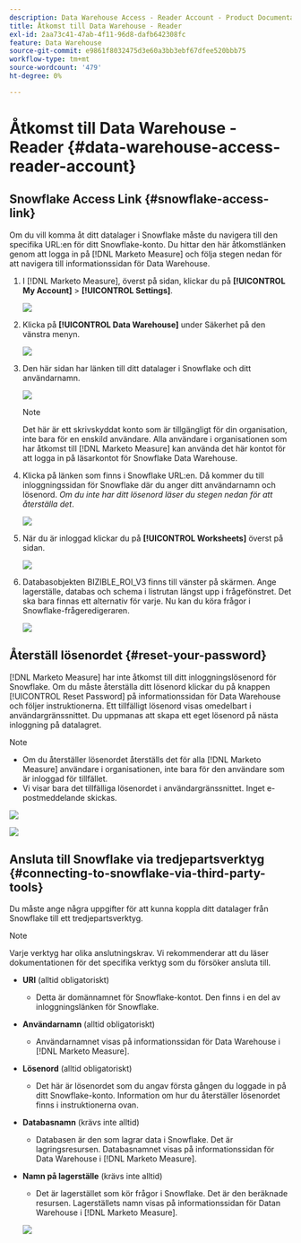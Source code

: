 ```yaml
---
description: Data Warehouse Access - Reader Account - Product Documentation
title: Åtkomst till Data Warehouse - Reader
exl-id: 2aa73c41-47ab-4f11-96d8-dafb642308fc
feature: Data Warehouse
source-git-commit: e9861f8032475d3e60a3bb3ebf67dfee520bbb75
workflow-type: tm+mt
source-wordcount: '479'
ht-degree: 0%

---
```


# Åtkomst till Data Warehouse - Reader {#data-warehouse-access-reader-account}

## Snowflake Access Link {#snowflake-access-link}

Om du vill komma åt ditt datalager i Snowflake måste du navigera till den specifika URL:en för ditt Snowflake-konto. Du hittar den här åtkomstlänken genom att logga in på [!DNL Marketo Measure] och följa stegen nedan för att navigera till informationssidan för Data Warehouse.

1. I [!DNL Marketo Measure], överst på sidan, klickar du på **[!UICONTROL My Account]** > **[!UICONTROL Settings]**.

   ![](assets/data-warehouse-access-reader-account-1.png)

1. Klicka på **[!UICONTROL Data Warehouse]** under Säkerhet på den vänstra menyn.

   ![](assets/data-warehouse-access-reader-account-2.png)

1. Den här sidan har länken till ditt datalager i Snowflake och ditt användarnamn.

   ![](assets/data-warehouse-access-reader-account-3.png)

   >[!NOTE]
   >
   >Det här är ett skrivskyddat konto som är tillgängligt för din organisation, inte bara för en enskild användare. Alla användare i organisationen som har åtkomst till [!DNL Marketo Measure] kan använda det här kontot för att logga in på läsarkontot för Snowflake Data Warehouse.

1. Klicka på länken som finns i Snowflake URL:en. Då kommer du till inloggningssidan för Snowflake där du anger ditt användarnamn och lösenord. _Om du inte har ditt lösenord läser du stegen nedan för att återställa det_.

   ![](assets/data-warehouse-access-reader-account-4.png)

1. När du är inloggad klickar du på **[!UICONTROL Worksheets]** överst på sidan.

   ![](assets/data-warehouse-access-reader-account-5.png)

1. Databasobjekten BIZIBLE_ROI_V3 finns till vänster på skärmen. Ange lagerställe, databas och schema i listrutan längst upp i frågefönstret. Det ska bara finnas ett alternativ för varje. Nu kan du köra frågor i Snowflake-frågeredigeraren.

   ![](assets/data-warehouse-access-reader-account-6.png)

## Återställ lösenordet {#reset-your-password}

[!DNL Marketo Measure] har inte åtkomst till ditt inloggningslösenord för Snowflake. Om du måste återställa ditt lösenord klickar du på knappen [!UICONTROL Reset Password] på informationssidan för Data Warehouse och följer instruktionerna. Ett tillfälligt lösenord visas omedelbart i användargränssnittet. Du uppmanas att skapa ett eget lösenord på nästa inloggning på datalagret.

>[!NOTE]
>
>* Om du återställer lösenordet återställs det för alla [!DNL Marketo Measure] användare i organisationen, inte bara för den användare som är inloggad för tillfället.
>* Vi visar bara det tillfälliga lösenordet i användargränssnittet. Inget e-postmeddelande skickas.

![](assets/data-warehouse-access-reader-account-7.png)

![](assets/data-warehouse-access-reader-account-8.png)

## Ansluta till Snowflake via tredjepartsverktyg {#connecting-to-snowflake-via-third-party-tools}

Du måste ange några uppgifter för att kunna koppla ditt datalager från Snowflake till ett tredjepartsverktyg.

>[!NOTE]
>
>Varje verktyg har olika anslutningskrav. Vi rekommenderar att du läser dokumentationen för det specifika verktyg som du försöker ansluta till.

* **URI** (alltid obligatoriskt)
   * Detta är domännamnet för Snowflake-kontot. Den finns i en del av inloggningslänken för Snowflake.
* **Användarnamn** (alltid obligatoriskt)
   * Användarnamnet visas på informationssidan för Data Warehouse i [!DNL Marketo Measure].
* **Lösenord** (alltid obligatoriskt)
   * Det här är lösenordet som du angav första gången du loggade in på ditt Snowflake-konto. Information om hur du återställer lösenordet finns i instruktionerna ovan.
* **Databasnamn** (krävs inte alltid)
   * Databasen är den som lagrar data i Snowflake. Det är lagringsresursen. Databasnamnet visas på informationssidan för Data Warehouse i [!DNL Marketo Measure].
* **Namn på lagerställe** (krävs inte alltid)
   * Det är lagerstället som kör frågor i Snowflake. Det är den beräknade resursen. Lagerställets namn visas på informationssidan för Datan Warehouse i [!DNL Marketo Measure].

  ![](assets/data-warehouse-access-reader-account-9.png)
